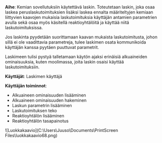 ﻿**Aihe**: Kemian sovellutuksiin käytettävä laskin. Toteutetaan laskin, joka osaa laskea peruslaskutoimituksien lisäksi laskea ennalta määriteltyjen kemiaan liittyvien kaavojen mukaisia laskutoimituksia käyttäjän antamien parametrien avulla sekä osaa myös käsitellä reaktioyhtälöitä ja käyttää niitä laskutoimituksissa.

Jos laskinta pyydetään suorittamaan kaavan mukaista laskutoimitusta, johon sillä ei ole vaadittavia parametreja, tulee laskimen osata kommunikoida käyttäjän kanssa pyytäen puuttuvat parametrit.

Laskimeen tulisi pystyä talletamaan käytön ajaksi erinäisiä alkuaineiden ominaisuuksia, kuten moolimassa, joita laskin osaisi käyttää laskutoimituksiin.


**Käyttäjät**: Laskimen käyttäjä

**Käyttäjän toiminnot**:
- Alkuaineen ominaisuuden lisääminen
- Alkuaineen ominaisuuden hakeminen
- Laskun parametrin lisääminen
- Laskutoimituksen teko
- Reaktioyhtälön lisääminen
- Reaktioyhtälön tasapainotus


![Luokkakaavio](C:\Users\Juuso\Documents\PrintScreen Files\luokkakaavio68.png)
